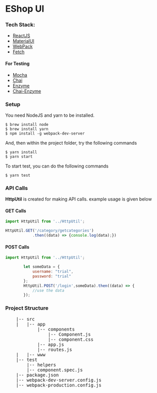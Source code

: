 # EShop UI

### Tech Stack:

 * [ReactJS](https://facebook.github.io/react/) 
 * [MaterialUI](http://www.material-ui.com/) 
 * [WebPack](http://webpack.github.io/)
 * [Fetch](https://github.com/github/fetch) 

#### For Testing
 * [Mocha](https://mochajs.org/)
 * [Chai](http://chaijs.com/)
 * [Enzyme](https://github.com/airbnb/enzyme)
 * [Chai-Enzyme](https://github.com/producthunt/chai-enzyme)   
    


### Setup

You need NodeJS and yarn to be installed.

    $ brew install node
    $ brew install yarn
    $ npm install -g webpack-dev-server

And, then within the project folder, try the following commands 

    $ yarn install
    $ yarn start
    

To start test, you can do the following commands

	$ yarn test

### API Calls

<b>HttpUtil</b> is created for making API calls. example usage is given below

#### GET Calls
```javascript
import HttpUtil from '../HttpUtil';

HttpUtil.GET('/category/getcategories')
            .then((data) => {console.log(data);})
```

#### POST Calls
```javascript
import HttpUtil from '../HttpUtil';

        let someData = {
            username: "trial",
            password: "trial"
        };
        HttpUtil.POST('/login',someData).then((data) => {
            //use the data
        });
```     
    
### Project Structure

<pre>
    |-- src
    |	|-- app
            |-- components
                |-- Component.js
                |-- component.css
            |-- app.js
            |-- routes.js
    |   |-- www
    |-- test
        |-- helpers
        |-- component.spec.js
    |-- package.json
    |-- webpack-dev-server.config.js
    |-- webpack-production.config.js
</pre>